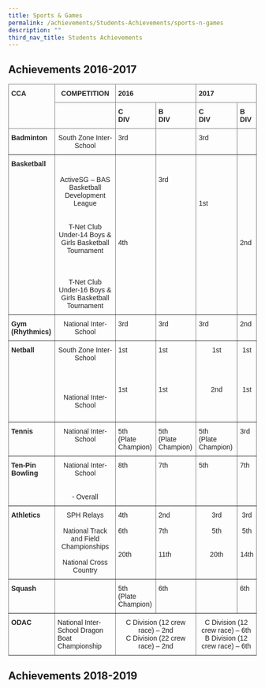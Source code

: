```yaml
---
title: Sports & Games
permalink: /achievements/Students-Achievements/sports-n-games
description: ""
third_nav_title: Students Achievements
---
```

## Achievements 2016-2017
<style type="text/css">
.tg  {border-collapse:collapse;border-spacing:0;}
.tg td{border-color:black;border-style:solid;border-width:1px;font-family:Arial, sans-serif;font-size:14px;
  overflow:hidden;padding:10px 5px;word-break:normal;}
.tg th{border-color:black;border-style:solid;border-width:1px;font-family:Arial, sans-serif;font-size:14px;
  font-weight:normal;overflow:hidden;padding:10px 5px;word-break:normal;}
.tg .tg-pfgq{border-color:inherit;color:#222;text-align:left;vertical-align:top}
.tg .tg-y8xx{border-color:inherit;color:#222;font-weight:bold;text-align:left;vertical-align:top}
.tg .tg-68g4{border-color:inherit;color:#222;text-align:center;vertical-align:top}
.tg .tg-xtcj{border-color:inherit;color:#222;font-weight:bold;text-align:center;vertical-align:top}
</style>
<table class="tg">
<thead>
  <tr>
    <th class="tg-y8xx" rowspan="2">CCA<br> </th>
    <th class="tg-68g4"> <span style="font-weight:bold">COMPETITION</span></th>
    <th class="tg-y8xx" colspan="2">2016</th>
    <th class="tg-y8xx" colspan="2">2017</th>
  </tr>
  <tr>
    <th class="tg-pfgq"> <br> </th>
    <th class="tg-y8xx">C<br>DIV</th>
    <th class="tg-y8xx">B<br>DIV</th>
    <th class="tg-y8xx">C<br>DIV</th>
    <th class="tg-y8xx">B<br>DIV</th>
  </tr>
</thead>
<tbody>
  <tr>
    <td class="tg-y8xx">Badminton</td>
    <td class="tg-68g4">South Zone Inter-School</td>
    <td class="tg-pfgq">3rd</td>
    <td class="tg-pfgq"> </td>
    <td class="tg-pfgq">3rd </td>
    <td class="tg-pfgq"> </td>
  </tr>
  <tr>
    <td class="tg-y8xx">Basketball</td>
    <td class="tg-68g4"><br> <br>ActiveSG – BAS Basketball Development League<br><br><br>T-Net Club Under-14 Boys &amp; Girls Basketball Tournament<br><br><br><br>T-Net Club Under-16 Boys &amp; Girls Basketball Tournament</td>
    <td class="tg-pfgq"> <br> <br> <br> <br> <br> <br> <br> <br><br><br>4th</td>
    <td class="tg-pfgq"><br><br>3rd</td>
    <td class="tg-pfgq"> <br> <br>  <br><br><br>1st</td>
    <td class="tg-pfgq"> <br> <br> <br> <br> <br> <br> <br> <br><br> <br>2nd<br></td>
  </tr>
  <tr>
    <td class="tg-y8xx">Gym (Rhythmics)</td>
    <td class="tg-68g4">National Inter-School</td>
    <td class="tg-pfgq">3rd</td>
    <td class="tg-pfgq">3rd</td>
    <td class="tg-pfgq">3rd</td>
    <td class="tg-pfgq">2nd</td>
  </tr>
  <tr>
    <td class="tg-y8xx">Netball</td>
    <td class="tg-68g4">South Zone Inter-School  <br><br><br><br><br>National Inter-School<br><br></td>
    <td class="tg-pfgq">1st <br><br><br><br><br>1st<br> </td>
    <td class="tg-pfgq">1st<br><br><br><br><br>1st<br> </td>
    <td class="tg-68g4">1st<br><br><br><br> <br>2nd</td>
    <td class="tg-68g4">1st<br><br><br><br> <br>1st<br></td>
  </tr>
  <tr>
    <td class="tg-y8xx">Tennis</td>
    <td class="tg-68g4">National Inter-School</td>
    <td class="tg-pfgq">5th<br>(Plate Champion)</td>
    <td class="tg-pfgq">5th<br>(Plate Champion)</td>
    <td class="tg-pfgq">5th<br>(Plate Champion)</td>
    <td class="tg-pfgq">3rd</td>
  </tr>
  <tr>
    <td class="tg-y8xx">Ten-Pin Bowling</td>
    <td class="tg-68g4">National Inter-School<br><br><br>- Overall</td>
    <td class="tg-pfgq">8th</td>
    <td class="tg-pfgq">7th</td>
    <td class="tg-pfgq">5th</td>
    <td class="tg-pfgq">7th</td>
  </tr>
  <tr>
    <td class="tg-y8xx">Athletics</td>
    <td class="tg-68g4">SPH Relays<br> <br>National Track and Field Championships<br> <br>National Cross Country</td>
    <td class="tg-pfgq">4th<br> <br>6th<br> <br> <br>20th</td>
    <td class="tg-pfgq">2nd<br> <br>7th<br> <br> <br>11th</td>
    <td class="tg-68g4">3rd<br> <br>5th<br> <br><br>20th</td>
    <td class="tg-68g4">3rd<br> <br>5th<br> <br><br>14th</td>
  </tr>
  <tr>
    <td class="tg-y8xx">Squash</td>
    <td class="tg-xtcj"> </td>
    <td class="tg-pfgq">5th<br>(Plate Champion)</td>
    <td class="tg-pfgq">6th</td>
    <td class="tg-pfgq"> </td>
    <td class="tg-pfgq">6th</td>
  </tr>
  <tr>
    <td class="tg-y8xx">ODAC</td>
    <td class="tg-pfgq">National Inter-School Dragon Boat Championship</td>
    <td class="tg-68g4" colspan="2">C Division (12 crew race) – 2nd <br>C Division (22 crew race) – 2nd</td>
    <td class="tg-68g4" colspan="2">C Division (12 crew race) – 6th <br>B Division (12 crew race) – 6th</td>
  </tr>
</tbody>
</table>

## Achievements 2018-2019
